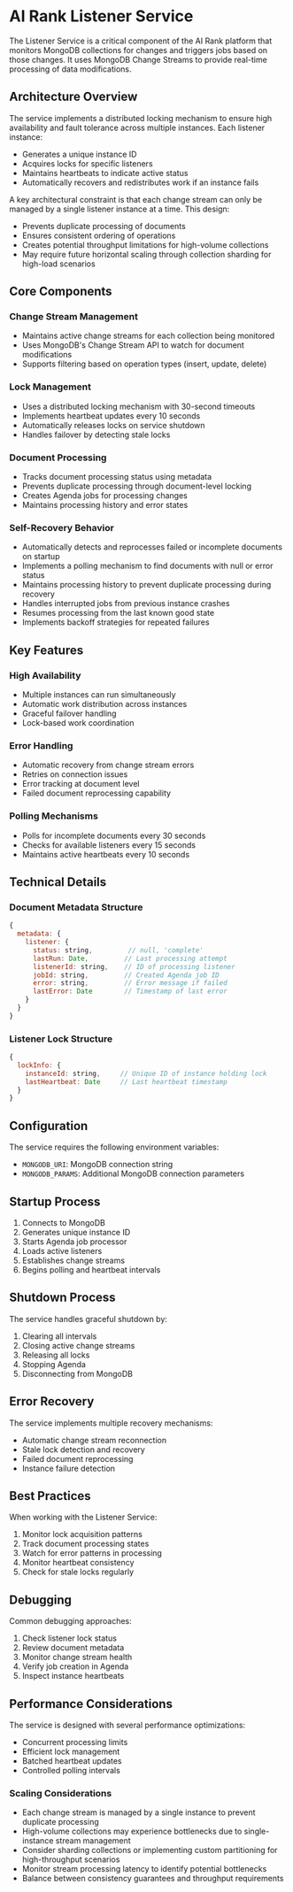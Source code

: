# AI Rank Listener Service

The Listener Service is a critical component of the AI Rank platform that monitors MongoDB collections for changes and triggers jobs based on those changes. It uses MongoDB Change Streams to provide real-time processing of data modifications.

## Architecture Overview

The service implements a distributed locking mechanism to ensure high availability and fault tolerance across multiple instances. Each listener instance:
- Generates a unique instance ID
- Acquires locks for specific listeners
- Maintains heartbeats to indicate active status
- Automatically recovers and redistributes work if an instance fails

A key architectural constraint is that each change stream can only be managed by a single listener instance at a time. This design:
- Prevents duplicate processing of documents
- Ensures consistent ordering of operations
- Creates potential throughput limitations for high-volume collections
- May require future horizontal scaling through collection sharding for high-load scenarios

## Core Components

### Change Stream Management
- Maintains active change streams for each collection being monitored
- Uses MongoDB's Change Stream API to watch for document modifications
- Supports filtering based on operation types (insert, update, delete)

### Lock Management
- Uses a distributed locking mechanism with 30-second timeouts
- Implements heartbeat updates every 10 seconds
- Automatically releases locks on service shutdown
- Handles failover by detecting stale locks

### Document Processing
- Tracks document processing status using metadata
- Prevents duplicate processing through document-level locking
- Creates Agenda jobs for processing changes
- Maintains processing history and error states

### Self-Recovery Behavior
- Automatically detects and reprocesses failed or incomplete documents on startup
- Implements a polling mechanism to find documents with null or error status
- Maintains processing history to prevent duplicate processing during recovery
- Handles interrupted jobs from previous instance crashes
- Resumes processing from the last known good state
- Implements backoff strategies for repeated failures

## Key Features

### High Availability
- Multiple instances can run simultaneously
- Automatic work distribution across instances
- Graceful failover handling
- Lock-based work coordination

### Error Handling
- Automatic recovery from change stream errors
- Retries on connection issues
- Error tracking at document level
- Failed document reprocessing capability

### Polling Mechanisms
- Polls for incomplete documents every 30 seconds
- Checks for available listeners every 15 seconds
- Maintains active heartbeats every 10 seconds

## Technical Details

### Document Metadata Structure
```javascript
{
  metadata: {
    listener: {
      status: string,         // null, 'complete'
      lastRun: Date,         // Last processing attempt
      listenerId: string,    // ID of processing listener
      jobId: string,         // Created Agenda job ID
      error: string,         // Error message if failed
      lastError: Date        // Timestamp of last error
    }
  }
}
```

### Listener Lock Structure
```javascript
{
  lockInfo: {
    instanceId: string,     // Unique ID of instance holding lock
    lastHeartbeat: Date     // Last heartbeat timestamp
  }
}
```

## Configuration

The service requires the following environment variables:
- `MONGODB_URI`: MongoDB connection string
- `MONGODB_PARAMS`: Additional MongoDB connection parameters

## Startup Process

1. Connects to MongoDB
2. Generates unique instance ID
3. Starts Agenda job processor
4. Loads active listeners
5. Establishes change streams
6. Begins polling and heartbeat intervals

## Shutdown Process

The service handles graceful shutdown by:
1. Clearing all intervals
2. Closing active change streams
3. Releasing all locks
4. Stopping Agenda
5. Disconnecting from MongoDB

## Error Recovery

The service implements multiple recovery mechanisms:
- Automatic change stream reconnection
- Stale lock detection and recovery
- Failed document reprocessing
- Instance failure detection

## Best Practices

When working with the Listener Service:
1. Monitor lock acquisition patterns
2. Track document processing states
3. Watch for error patterns in processing
4. Monitor heartbeat consistency
5. Check for stale locks regularly

## Debugging

Common debugging approaches:
1. Check listener lock status
2. Review document metadata
3. Monitor change stream health
4. Verify job creation in Agenda
5. Inspect instance heartbeats

## Performance Considerations

The service is designed with several performance optimizations:
- Concurrent processing limits
- Efficient lock management
- Batched heartbeat updates
- Controlled polling intervals 

### Scaling Considerations
- Each change stream is managed by a single instance to prevent duplicate processing
- High-volume collections may experience bottlenecks due to single-instance stream management
- Consider sharding collections or implementing custom partitioning for high-throughput scenarios
- Monitor stream processing latency to identify potential bottlenecks
- Balance between consistency guarantees and throughput requirements 